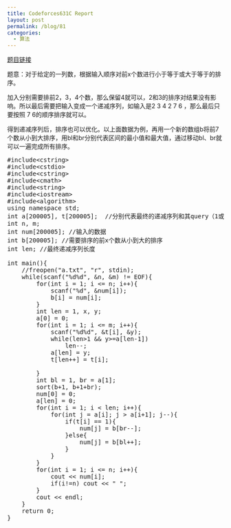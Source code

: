 ```yaml
---
title: Codeforces631C Report
layout: post
permalink: /blog/81
categories:
  - 算法
---
```

<a href="http://www.codeforces.com/contest/631/problem/C" target="_blank">题目链接</a>

题意：对于给定的一列数，根据输入顺序对前x个数进行小于等于或大于等于的排序。

加入分别需要排前2，3，4个数，那么保留4就可以，2和3的排序对结果没有影响。所以最后需要把输入变成一个递减序列，如输入是2 3 4 2 7 6 ，那么最后只要按照 7 6的顺序排序就可以。
  
得到递减序列后，排序也可以优化。以上面数据为例，再用一个新的数组b将前7个数从小到大排序，用bl和br分别代表区间的最小值和最大值，通过移动bl、br就可以一遍完成所有排序。

<pre class="brush: cpp; title: ; notranslate" title="">#include&lt;cstring&gt;
#include&lt;cstdio&gt;
#include&lt;cstring&gt;
#include&lt;cmath&gt;
#include&lt;string&gt;
#include&lt;iostream&gt;
#include&lt;algorithm&gt;
using namespace std;
int a[200005], t[200005];  //分别代表最终的递减序列和其query（1或2）
int n, m;
int num[200005]; //输入的数据
int b[200005]; //需要排序的前x个数从小到大的排序
int len; //最终递减序列长度

int main(){
    //freopen("a.txt", "r", stdin);
    while(scanf("%d%d", &n, &m) != EOF){
        for(int i = 1; i &lt;= n; i++){
            scanf("%d", &num[i]);
            b[i] = num[i];
        }
        int len = 1, x, y;
        a[0] = 0;
        for(int i = 1; i &lt;= m; i++){
            scanf("%d%d", &t[i], &y);
            while(len&gt;1 && y&gt;=a[len-1])
                len--;
            a[len] = y;
            t[len++] = t[i];

        }
        int bl = 1, br = a[1];
        sort(b+1, b+1+br);
        num[0] = 0;
        a[len] = 0;
        for(int i = 1; i &lt; len; i++){
            for(int j = a[i]; j &gt; a[i+1]; j--){
                if(t[i] == 1){
                    num[j] = b[br--];
                }else{
                    num[j] = b[bl++];
                }
            }
        }
        for(int i = 1; i &lt;= n; i++){
            cout &lt;&lt; num[i];
            if(i!=n) cout &lt;&lt; " ";
        }
        cout &lt;&lt; endl;
    }
    return 0;
}
</pre>
